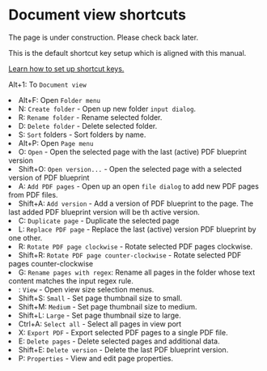# Document view shortcuts

<p>
The page is under construction. Please check back later.
</p>

<note>This is the default shortcut key setup which is aligned with this manual.</note>

<a href="Settings.md" anchor="set-shortcut-keys"> Learn how to set up shortcut keys.</a>

<shortcut>Alt+1</shortcut>: To <code>Document view</code>

<list>

<li><shortcut>Alt+F</shortcut>: Open <code>Folder menu</code>
<list>
    <li><shortcut>N</shortcut>: <code>Create folder</code> - Open up new folder <code>input dialog</code>.</li>
    <li><shortcut>R</shortcut>: <code>Rename folder</code> - Rename selected folder.</li>
    <li><shortcut>D</shortcut>: <code>Delete folder</code> - Delete selected folder.</li>
    <li><shortcut>S</shortcut>: <code>Sort</code> folders - Sort folders by name.</li>
</list>
</li>
<li><shortcut>Alt+P</shortcut>: Open <code>Page menu</code>
<list>
        <li><shortcut>O</shortcut>: <code>Open</code> - Open the selected page with the last (active) PDF blueprint version</li>
        <li><shortcut>Shift+O</shortcut>: <code>Open version...</code> - Open the selected page with a selected version of PDF blueprint</li>
        <li><shortcut>A</shortcut>: <code>Add PDF pages</code> - Open up an open <code>file dialog</code> to add new PDF pages from PDF files.</li>
        <li><shortcut>Shift+A</shortcut>: <code>Add version</code> - Add a version of PDF blueprint to the page. The last added PDF blueprint version will be th active version.</li>
         <li><shortcut>C</shortcut>: <code>Duplicate page</code> - Duplicate the selected page</li>        
        <li><shortcut>L</shortcut>: <code>Replace PDF page</code> - Replace the last (active) version PDF blueprint by one other.</li>
        <li><shortcut>R</shortcut>: <code>Rotate PDF page clockwise</code> - Rotate selected PDF pages clockwise.</li>
        <li><shortcut>Shift+R</shortcut>: <code>Rotate PDF page counter-clockwise</code> - Rotate selected PDF pages counter-clockwise</li>
        <li><shortcut>G</shortcut>: <code>Rename pages with regex</code>: Rename all pages in the folder whose text content matches the input regex rule.</li>
         <li><shortcut></shortcut>: <code>View</code> - Open view size selection menus.
            <list>
            <li><shortcut>Shift+S</shortcut>: <code>Small</code> - Set page thumbnail size to small.</li>
            <li><shortcut>Shift+M</shortcut>: <code>Medium</code> - Set page thumbnail size to medium.</li>
            <li><shortcut>Shift+L</shortcut>: <code>Large</code> - Set page thumbnail size to large.</li>
            </list>
        </li>
        <li><shortcut>Ctrl+A</shortcut>: <code>Select all</code> - Select all pages in view port</li>  
        <li><shortcut>X</shortcut>: <code>Export PDF</code> - Export selected PDF pages to a single PDF file.</li>
        <li><shortcut>E</shortcut>: <code>Delete pages</code> - Delete selected pages and additional data.</li>
        <li><shortcut>Shift+E</shortcut>: <code>Delete version</code> - Delete the last PDF blueprint version.</li>
        <li><shortcut>P</shortcut>: <code>Properties</code> - View and edit page properties.</li>
    </list>
</li>
</list>
